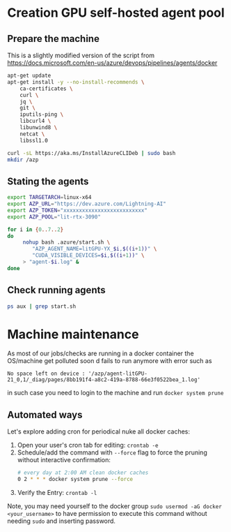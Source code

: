 # Creation GPU self-hosted agent pool

## Prepare the machine

This is a slightly modified version of the script from
https://docs.microsoft.com/en-us/azure/devops/pipelines/agents/docker

```bash
apt-get update
apt-get install -y --no-install-recommends \
    ca-certificates \
    curl \
    jq \
    git \
    iputils-ping \
    libcurl4 \
    libunwind8 \
    netcat \
    libssl1.0

curl -sL https://aka.ms/InstallAzureCLIDeb | sudo bash
mkdir /azp
```

## Stating the agents

```bash
export TARGETARCH=linux-x64
export AZP_URL="https://dev.azure.com/Lightning-AI"
export AZP_TOKEN="xxxxxxxxxxxxxxxxxxxxxxxxxx"
export AZP_POOL="lit-rtx-3090"

for i in {0..7..2}
do
     nohup bash .azure/start.sh \
        "AZP_AGENT_NAME=litGPU-YX_$i,$((i+1))" \
        "CUDA_VISIBLE_DEVICES=$i,$((i+1))" \
     > "agent-$i.log" &
done
```

## Check running agents

```bash
ps aux | grep start.sh
```

# Machine maintenance

As most of our jobs/checks are running in a docker container the OS/machine get polluted soon d fails to run anymore with error such as

```
No space left on device : '/azp/agent-litGPU-21_0,1/_diag/pages/8bb191f4-a8c2-419a-8788-66e3f0522bea_1.log'
```

in such case you need to login to the machine and run `docker system prune`

## Automated ways

Let's explore adding cron for periodical nuke all docker caches:

1. Open your user's cron tab for editing: `crontab -e`
1. Schedule/add the command with `--force` flag to force the pruning without interactive confirmation:
   ```bash
   # every day at 2:00 AM clean docker caches
   0 2 * * * docker system prune --force
   ```
1. Verify the Entry: `crontab -l`

Note, you may need yourself to the docker group `sudo usermod -aG docker <your_username>` to have permission to execute this command without needing `sudo` and inserting password.
